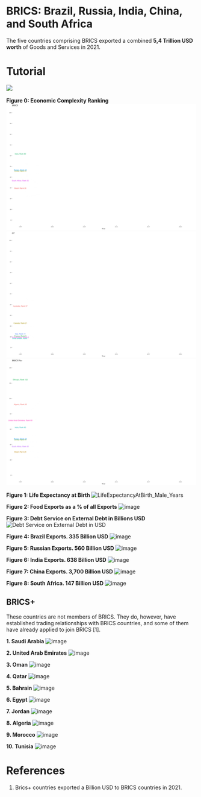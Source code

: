 # BRICS: Brazil, Russia, India, China, and South Africa

The five countries comprising BRICS exported a combined **5,4 Trillion USD worth** of Goods and Services in 2021.  

# Tutorial

![](https://www.loom.com/share/4c68739f1d1e4e87b938893c8de06eaa?sid=3a738eb9-cfa5-4657-930f-68cdd53318f6)


**Figure 0: Economic Complexity Ranking**
![](output/eci_ranking_brics-1995-2020-change.gif)  
![](output/eci_ranking_g7-1995-2020-change.gif)
![](output/eci_ranking_bricsplus-1995-2020-change.gif) 

**Figure 1: Life Expectancy at Birth**
![LifeExpectancyAtBirth_Male_Years](https://github.com/LNshuti/brics/assets/13305262/fb8e08d2-4dcf-4b90-b43a-46be818c3178)

**Figure 2: Food Exports as a % of all Exports**
![image](https://github.com/LNshuti/brics/assets/13305262/5334f5d0-8cd4-40c1-861d-ec2b8a65621c)

**Figure 3: Debt Service on External Debt in Billions USD**
![Debt Service on External Debt in USD](https://github.com/LNshuti/brics/assets/13305262/d15f8318-d823-4dd2-8f06-fbec3542363e)

**Figure 4: Brazil Exports. 335 Billion USD**
![image](https://github.com/LNshuti/brics/assets/13305262/5e304b99-db5f-4ac0-9abb-35a2a9c7ec6e)

**Figure 5: Russian Exports. 560 Billion USD**
![image](https://github.com/LNshuti/brics/assets/13305262/ea20d7cc-d83e-4e0c-a4ce-1e94c5de1904)

**Figure 6: India Exports. 638 Billion USD**
![image](https://github.com/LNshuti/brics/assets/13305262/da6d8877-afc2-47dd-994d-b769aca256ef)

**Figure 7: China Exports. 3,700 Billion USD**
![image](https://github.com/LNshuti/brics/assets/13305262/32b4e3dc-ce43-4473-b6e8-96e68334be3b)

**Figure 8: South Africa. 147 Billion USD**
![image](https://github.com/LNshuti/brics/assets/13305262/76627156-9b65-4f86-be36-a1e2aabb0513)


## BRICS+
These countries are not members of BRICS. They do, however, have established trading relationships with BRICS countries, and some of them have already applied to join BRICS [1]. 

**1. Saudi Arabia**
![image](https://github.com/LNshuti/brics/assets/13305262/94b06266-a05c-4799-a570-a4543e631802)

**2. United Arab Emirates**
![image](https://github.com/LNshuti/brics/assets/13305262/f2d18882-9837-4e8b-b033-8decb3acf170)

**3. Oman**
![image](https://github.com/LNshuti/brics/assets/13305262/1ed0858a-e93e-4294-a45a-66efc426b7a0)

**4. Qatar**
![image](https://github.com/LNshuti/brics/assets/13305262/8bf8939d-bc63-4a19-8b75-365c04f32bc6)

**5. Bahrain**
![image](https://github.com/LNshuti/brics/assets/13305262/87c22ff7-2dec-41ee-b427-70d8dc447b76)

**6. Egypt**
![image](https://github.com/LNshuti/brics/assets/13305262/420bebeb-c7b6-4cf2-8f3e-c9815e5e3013)

**7. Jordan**
![image](https://github.com/LNshuti/brics/assets/13305262/fae334aa-6710-4b58-ae52-2938fa6b25a2)

**8. Algeria**
![image](https://github.com/LNshuti/brics/assets/13305262/47b65499-2686-4e8d-9cd9-9b5c7a14e5f2)

**9. Morocco**
![image](https://github.com/LNshuti/brics/assets/13305262/25001a6e-08c4-454d-acce-e55aa595411d)

**10. Tunisia**
![image](https://github.com/LNshuti/brics/assets/13305262/0c86a62f-0ee2-48a2-b447-980fbfbc96ce)

# References 
1. Brics+ countries exported a Billion USD to BRICS countries in 2021. 
